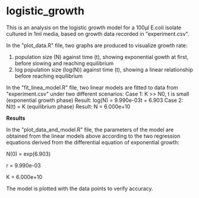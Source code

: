 # logistic_growth
This is an analysis on the logistic growth model for a 100µl E.coli isolate cultured in 1ml media, based on growth data recorded in "experiment.csv". 


In the "plot_data.R" file, two graphs are produced to visualize growth rate: 
1. population size (N) against time (t), showing exponential gowth at first, before slowing and reaching equilibrium  
2. log population size (log(N)) against time (t), showing a linear relationship before reaching equilibrium



In the "fit_linea_model.R" file, two linear models are fitted to data from "experiment.csv" under two different scenarios:
Case 1: K >> N0, t is small (exponential growth phase)
Result: log(N) = 9.990e-03t + 6.903
Case 2: N(t) = K (equilibrium phase)
Result: N = 6.000e+10


**Results**

In the "plot_data_and_model.R" file, the parameters of the model are obtained from the linear models above according to the two regression equations derived from the differential equation of exponential growth:

N(0) = exp(6.903)

r = 9.990e-03

K = 6.000e+10

The model is plotted with the data points to verify accuracy.

